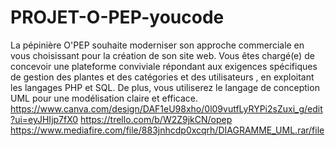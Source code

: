 # PROJET-O-PEP-youcode
La pépinière O'PEP souhaite moderniser son approche commerciale en vous choisissant pour la création de son site web. Vous êtes chargé(e) de concevoir une plateforme conviviale répondant aux exigences spécifiques de gestion des plantes et des catégories et des utilisateurs , en exploitant les langages PHP et SQL. De plus, vous utiliserez le langage de conception UML pour une modélisation claire et efficace.
https://www.canva.com/design/DAF1eU98xho/0l09vutfLyRYPi2sZuxi_g/edit?ui=eyJHIjp7fX0
https://trello.com/b/W2Z9jkCN/opep
https://www.mediafire.com/file/883jnhcdp0xcqrh/DIAGRAMME_UML.rar/file
